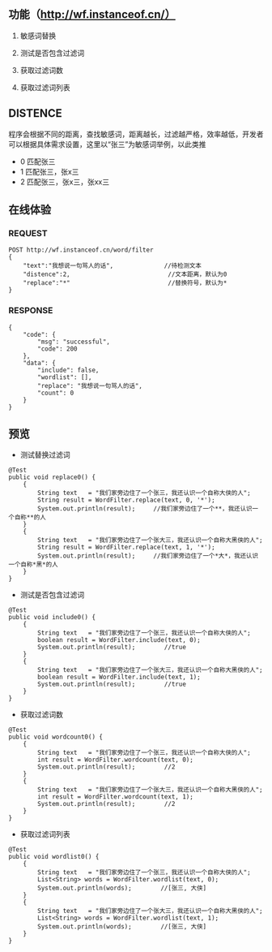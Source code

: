 ## 功能（http://wf.instanceof.cn/） ##

1. 敏感词替换

2. 测试是否包含过滤词

3. 获取过滤词数

4. 获取过滤词列表

## DISTENCE ##

程序会根据不同的距离，查找敏感词，距离越长，过滤越严格，效率越低，开发者可以根据具体需求设置，这里以“张三”为敏感词举例，以此类推

  
- 0  匹配张三
- 1  匹配张三，张x三
- 2  匹配张三，张x三，张xx三


## 在线体验 ##


### REQUEST ###
```
POST http://wf.instanceof.cn/word/filter
{
	"text":"我想说一句骂人的话",              //待检测文本     
	"distence":2,                           //文本距离，默认为0
	"replace":"*"                           //替换符号，默认为*
}
```
### RESPONSE ###
```
{
    "code": {
        "msg": "successful",
        "code": 200
    },
    "data": {
        "include": false,
        "wordlist": [],
        "replace": "我想说一句骂人的话",
        "count": 0
    }
}
```


## 预览 ##


* 测试替换过滤词
```
@Test
public void replace0() {
	{
		String text   = "我们家旁边住了一个张三，我还认识一个自称大侠的人";
		String result = WordFilter.replace(text, 0, '*');
		System.out.println(result);		//我们家旁边住了一个**，我还认识一个自称**的人
	}
	{
		String text   = "我们家旁边住了一个张大三，我还认识一个自称大黑侠的人";
		String result = WordFilter.replace(text, 1, '*');
		System.out.println(result);		//我们家旁边住了一个*大*，我还认识一个自称*黑*的人
	}
} 
```

* 测试是否包含过滤词
```
@Test
public void include0() {
	{
		String text   = "我们家旁边住了一个张三，我还认识一个自称大侠的人";
		boolean result = WordFilter.include(text, 0);
		System.out.println(result);        //true
	}
	{
		String text   = "我们家旁边住了一个张大三，我还认识一个自称大黑侠的人";
		boolean result = WordFilter.include(text, 1);
		System.out.println(result);        //true
	}
}
```

* 获取过滤词数
```
@Test
public void wordcount0() {
	{
		String text   = "我们家旁边住了一个张三，我还认识一个自称大侠的人";
		int result = WordFilter.wordcount(text, 0);
		System.out.println(result);        //2
	}
	{
		String text   = "我们家旁边住了一个张大三，我还认识一个自称大黑侠的人";
		int result = WordFilter.wordcount(text, 1);
		System.out.println(result);        //2
	}
}
```

* 获取过滤词列表
```
@Test
public void wordlist0() {
	{
		String text   = "我们家旁边住了一个张三，我还认识一个自称大侠的人";
		List<String> words = WordFilter.wordlist(text, 0);
		System.out.println(words);        //[张三, 大侠]
	}
	{
		String text   = "我们家旁边住了一个张大三，我还认识一个自称大黑侠的人";
		List<String> words = WordFilter.wordlist(text, 1);
		System.out.println(words);        //[张三, 大侠]
	}
}
```

